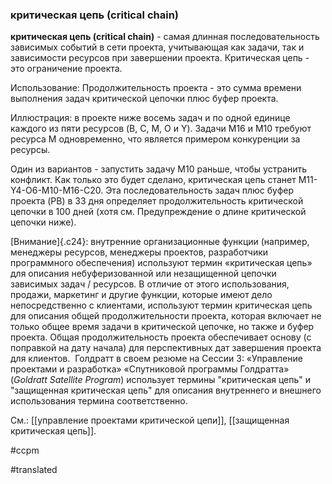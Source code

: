 ### критическая цепь (critical chain)

**критическая цепь (critical chain)** - самая длинная последовательность зависимых событий в сети проекта, учитывающая как задачи, так и зависимости ресурсов при завершении проекта. Критическая цепь - это ограничение проекта.

Использование: Продолжительность проекта - это сумма времени выполнения задач критической цепочки плюс буфер проекта.

Иллюстрация: в проекте ниже восемь задач и по одной единице каждого из пяти ресурсов (B, C, M, O и Y). Задачи M16 и M10 требуют ресурса M одновременно, что является примером конкуренции за ресурсы.

Один из вариантов - запустить задачу M10 раньше, чтобы устранить конфликт. Как только это будет сделано, критическая цепь станет M11-Y4-O6-M10-M16-C20. Эта последовательность задач плюс буфер проекта (PB) в 33 дня определяет продолжительность критической цепочки в 100 дней (хотя см. Предупреждение о длине критической цепочки ниже).

[Внимание]{.c24}: внутренние организационные функции (например, менеджеры ресурсов, менеджеры проектов, разработчики программного обеспечения) используют термин «критическая цепь» для описания небуферизованной или незащищенной цепочки зависимых задач / ресурсов. В отличие от этого использования, продажи, маркетинг и другие функции, которые имеют дело непосредственно с клиентами, используют термин критическая цепь для описания общей продолжительности проекта, которая включает не только общее время задачи в критической цепочке, но также и буфер проекта. Общая продолжительность проекта обеспечивает основу (с поправкой на дату начала) для перспективных дат завершения проекта для клиентов.  Голдратт в своем резюме на Сессии 3: «Управление проектами и разработка» «Спутниковой программы Голдратта» (*Goldratt Satellite Program*) использует термины "критическая цепь" и "защищенная критическая цепь" для описания внутреннего и внешнего использования термина соответственно.

См.: [[управление проектами критической цепи]], [[защищенная критическая цепь]].

#ccpm

#translated
